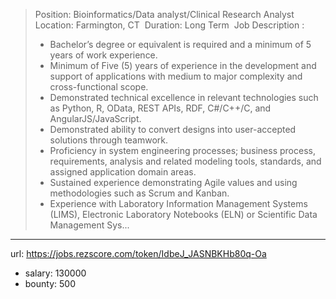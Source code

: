 >Position: Bioinformatics/Data analyst/Clinical Research Analyst 
>Location: Farmington, CT 
>Duration: Long Term 
>Job Description :
>
> *  Bachelor’s degree or equivalent is required and a minimum of 5 years of work experience.
> *  Minimum of Five (5) years of experience in the development and support of applications with medium to major complexity and cross-functional scope.
> *  Demonstrated technical excellence in relevant technologies such as Python, R, OData, REST APIs, RDF, C#/C++/C, and AngularJS/JavaScript.
> *  Demonstrated ability to convert designs into user-accepted solutions through teamwork.
> *  Proficiency in system engineering processes; business process, requirements, analysis and related modeling tools, standards, and assigned application domain areas.
> *  Sustained experience demonstrating Agile values and using methodologies such as Scrum and Kanban.
> *  Experience with Laboratory Information Management Systems (LIMS), Electronic Laboratory Notebooks (ELN) or Scientific Data Management Sys...
------
url: https://jobs.rezscore.com/token/IdbeJ_JASNBKHb80q-Oa
- salary: 130000
- bounty: 500

